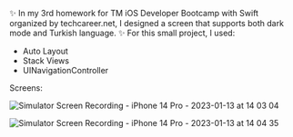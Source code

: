 ✨ In my 3rd homework for TM iOS Developer Bootcamp with Swift organized by techcareer.net, I designed a screen that supports both dark mode and Turkish language.
✨ For this small project, I used:
 - Auto Layout
 - Stack Views
 - UINavigationController

Screens:

![Simulator Screen Recording - iPhone 14 Pro - 2023-01-13 at 14 03 04](https://user-images.githubusercontent.com/97634053/212305353-9be2549c-de39-4ce3-84db-d1a37bc95727.gif)


![Simulator Screen Recording - iPhone 14 Pro - 2023-01-13 at 14 04 35](https://user-images.githubusercontent.com/97634053/212305505-a0b75551-0a5c-4775-9bfe-7117592ce0b9.gif)
